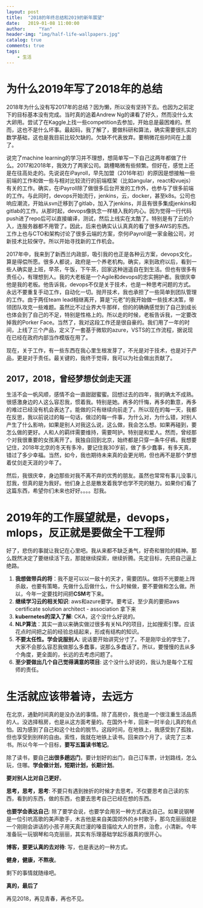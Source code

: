 ```yaml
---
layout: post
title:  "2018的年终总结和2019的新年展望"
date:   2019-01-08 11:00:00
author:     "Yan"
header-img: "img/half-life-wallpapers.jpg"
catalog: true
comments: true
tags:
    - 生活
---
```


# 为什么2019年写了2018年的总结

2018年为什么没有写2017年的总结？因为懒，所以没有坚持下去。也因为之前定下的目标基本没有完成。当时真的追着Andrew Ng的课看了好久，然而没什么太大卵用。尝试了在Kaggle上找一些competition去参加，开始总是最困难的。然而，这也不是什么坏事。最起码，我了解了，要做科研和算法，确实需要很扎实的数学基础，这也是我目前比较欠缺的。欠缺不代表放弃。要稍微花些时间在上面了。

说完了machine learning的学习并不理想，想简单写一下自己这两年都做了什么。2017和2018年，我效力了两家公司。跳槽略微有些频繁。但好在，感觉上还是在往高处走的。先说说在iPayroll，早先加盟（2016年初）的原因是想接触一些前端的工作和做一些与相对比较流行的前端框架（比如angular，react和vuejs）有关的工作。确实，在iPayroll除了做很多后台开发的工作外，也参与了很多前端的工作。与此同时，devops开始流行，jenkins，云，docker，甚至k8s。公司也响应潮流，开始从svn迁移到了gitlab，加入了jenkins，并且有很多集成jenkins和gitlab的工作。从那时起，devops像执念一样植入我的内心。因为觉得一行代码push进了repo后可以直接编译，测试，然后上线实在太酷了。特别是有了云的介入，连服务器都不用管了。因此，后来也确实认认真真的看了很多AWS的东西。工作上也与CTO和架构讨论了很多云端的方案，奈何iPayroll是一家金融公司，对新技术比较保守。所以开始寻找新的工作机会。

2017年中，我来到了新西兰内政部，吸引我的也正是各种云方案，devops文化，算是得偿所愿。很多人都说，政府是一个养老机构。确实，来到政府以后，看到一些人确实是上班，早茶，午饭，下午茶，回家这种逍遥自在到生活。但也有很多有责任心，有理想到人。我的大老板是一个Agile和devops的忠实拥护者。我很庆幸他是我的老板。他告诉我，devops不仅是关于技术，也是一种思考问题的方式。永远不要重复手动工作，自动化一切。抛开技术，我也承担了一些简单到团队管理的工作。由于两任team lead相继离开，算是“元老”的我开始做一些技术决策，带领团队攻克一些难题。虽然比不过业界大牛那样，但的的确确感觉到了自己到成长也体会到了自己的不足，特别是性格上的。所以走的时候，老板告诉我，一定要改掉我的Porker Face。当然了，我对这段工作还是很自豪的。我们用了一年的时间，上线了三个产品，定义了一套基于微软的azure，VSTS的工作流程，据说现在已经在政府内部当作模版在用了。

现在，关于工作，有一些东西在我心里生根发芽了，不光是对于技术，也是对于产品，更是对于责任。最关键的，我终于觉得，我可以为社会做出贡献了。

## 2017，2018，曾经梦想仗剑走天涯

生活不会一帆风顺，感情不会一直甜甜蜜蜜。回想过去的四年，我的确太不成熟。很感激身边的人这么容忍我，惯着我。特别是她。再多的忏悔，再多的歉意，再多的难过已经没有机会表达了。能做的只有继续向前走了。所以现在的每一天，我都在反思，我以前说过的每一句话，做过的每一件事，为什么对，为什么错，对别人产生了什么影响，如果是别人对我这么说，这么做，我会怎么想。如果再碰到，要怎么做的更好。人和人的羁绊需要维持，需要呵护。特别是和爱人。然而，曾经那个对我很重要的女孩离开了。我独自回到北京，始终都是只穿一条牛仔裤。我想要记住，2018年北京的冬天有多冷，要记住我30岁前，做了多少蠢事，有多天真，错过了多少幸福。当然，如今，我也期待未来真的会更光明，但也再不是那个梦想着仗剑走天涯的少年了。

然后，我很庆幸，身边那些对我不离不弃的优秀的朋友。虽然也常常有事儿没事儿怼我，但真的是为我好。他们身上总是散发着我学也学不完的魅力。如果你们看了这篇东西，希望你们未来也好好。。。。怼我。

# 2019年的工作展望就是，devops，mlops，反正就是要做全干工程师

好了，悲伤的事就让我记在心里吧。我从来都不缺乏勇气，好奇和冒险的精神。那么既然决定了要继续活下去，那就继续探索，继续折腾。先定目标，先把自己逼上绝路。

1. **我想做带兵的将**：我不是可以以一敌十的天才，需要团队。做将不光要能上阵杀敌，也要有策略，先做什么后做什么，什么时候做，要不要做和怎么做。所以，今年一定要找时间把**CSM**考下来。
2. **继续学习云的相关知识**: aws和azure要学。要考证，至少真的要把aws certificate solution architect - association 拿下来
3. **kubernetes的深入了解**: CKA，这个没什么好说的。
4. **NLP算法**：其实一直以来确实做过很多有关NLP的项目，比如搜索引擎。应该花点时间把之前的经验总结起来，形成有结构的知识。
5. **不要太任性。学会说服别人**: 说话要开始讲究分寸了。不是刚毕业的学生了，大家不会那么容忍我做那么多蠢事，说那么多蠢话了。所以，要慢慢的去从多个角度，更全面的，长远的去考虑问题了。
6. **至少要做出几个自己觉得满意的项目**: 这个没什么好说的，我认为是每个工程师的责任。

# 生活就应该带着诗，去远方

在北京，通勤时间真的是没办法的事情。除了高房价，我也是一个很注重生活品质的人。没选择租房，也是从这方面考量的。在国外十年，回来一时半会儿真的有点怕。因为感到了自己和这个社会的脱节。这段时间，在地铁上，我感受到了孤独，但也享受到别样的自由。索性，我就在地铁上读书。回来四个月了，读完了三本书。所以今年一个目标，**要写五篇读书笔记**。

除了读书，要自己**出很多趟远门**，要计划好的出门，自己订车票，计划路线，怎么玩，住哪。**学会做计划，短期计划，长期计划**。

**要对别人比对自己更好**。

**思考，思考，思考**: 不要只有遇到挫折的时候才去思考。不仅要思考自己读的东西，看到的东西，做的东西，也要去思考自己已经在想的东西。

**也要学会表达自己**: 除了要学会说，也要学会用另一种方式表达自己。如果说钢琴是一位引吭高歌的美声歌手，木吉他是来自美国郊外的乡村歌手，那乌克丽丽就是一个刚刚会讲话的小孩子用天真烂漫的嗓音描绘大人的世界，治愈，小清新。今年准备玩一玩钢琴和乌克丽丽，其实有乐理基础学起乐器真的很开心。

**博客，要更认真的去对待**: 写，也是表达的一种方式。

**健身，健康，不熬夜**。

剩下的事情就随缘吧。

**真的，最后了**

再见2018，再见青春，再也不见。